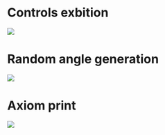  
# Controls exbition
![](ControlsDemo.gif)

# Random angle generation
![](RandomAngle.gif )   

# Axiom print
![](AxiomProof.gif)